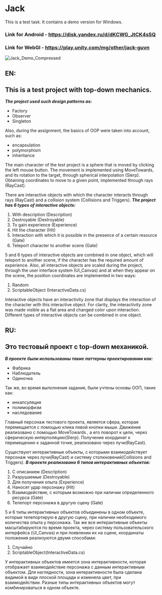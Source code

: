 # Jack
This is a test task. It contains a demo version for Windows.
### Link for Android - https://disk.yandex.ru/d/dKCWG_JtCK4sSQ
### Link for WebGl - https://play.unity.com/mg/other/jack-guvn

![Jack_Demo_Compressed](https://user-images.githubusercontent.com/31155244/118028168-0f9cca80-b363-11eb-94c1-ce17040dfb34.gif)

EN:
---
## This is a test project with top-down mechanics.

***The project used such design patterns as:***
* Factory
* Observer
* Singleton

Also, during the assignment, the basics of OOP were taken into account, such as:
* encapsulation
* polymorphism
* inheritance

The main character of the test project is a sphere that is moved by clicking the left mouse button.
The movement is implemented using MoveTowards, and its rotation to the target, through spherical interpolation (Slerp).
Obtaining coordinates to move to a given point, implemented through rays (RayCast).

There are interactive objects with which the character interacts through rays (RayCast) and a collision system (Collisions and Triggers).
***The project has 6 types of interactive objects:***
1. With description (Description)
2. Destroyable (Destroyable)
3. To gain experience (Experience)
4. Hit the character (Hit)
5. Interaction with which it is possible in the presence of a certain resource (Gate)
6. Teleport character to another scene (Gate)

5 and 6 types of interactive objects are combined in one object, which will teleport to another scene,
if the character has the required amount of experience.
Also, all interactive objects are scaled during the project, through the user interface system (UI_Canvas) and at
when they appear on the scene, the position coordinates are implemented in two ways:
1. Random
2. ScriptableObject (InteractiveData.cs)

Interactive objects have an interactivity zone that displays the interaction of the character with this interactive object.
For clarity, the interactivity zone was made visible as a flat area and changed color upon interaction.
Different types of interactive objects can be combined in one object.

RU:
---
## Это тестовый проект с top-down механикой.

***В проекте были использованы такие паттерны проектировании как:***
* Фабрика
* Наблюдатель
* Одиночка

Так же, во время выполнения задания, были учтены основы ООП, такие как:
* инкапсуляция
* полиморфизм
* наследование

Главный персонаж тестового проекта, является сфера, которая перемещается с помощью клика левой кнопки мыши.
Движение реализовано с помощью MoveTowards , а его поворот к цели, через сферическую интерполяцию(Slerp).
Получение координат к перемещению к заданной точке, реализовано через лучи(RayCast).

Существуют интерактивные объекты, с которыми взаимодействует персонаж через лучи(RayCast) и систему столкновений(Collisions and Triggers).
***В проекте реализовано 6 типов интерактивных объектов:***
1. С описанием (Description)
2. Разрушаемые (Destroyable)
3. Для получения опыта (Experience)
4. Наносят удар персонажу (Hit)
5. Взаимодействие, с которым возможно при наличии определенного ресурса (Gate)
6. Телепорт персонажа в другую сцену (Gate)

5 и 6 типы интерактивных объектов объединены в одном объекте, которые телепортирую в другую сцену,
при наличии необходимого количества опыта у персонажа.
Так же все интерактивные объекты масштабируются по время проекта, через систему пользовательского интерфейса (UI_Canvas) и при 
появлении их на сцене, координаты положения реализуются двумя способами:
1. Случайно
2. ScriptableObject(InteractiveData.cs)

У интерактивных объектов имеется зона интерактивности, которая отображает взаимодействие персонажа с данным интерактивным объектом.
Для наглядности, зона интерактивности была сделана видимой в виде плоской площади и изменяла цвет, при взаимодействии.
Разные типы интерактивных объектов могут комбинироваться в одном объекте.


